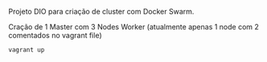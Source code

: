 Projeto DIO para criação de cluster com Docker Swarm.

Cração de 1 Master com 3 Nodes Worker (atualmente apenas 1 node com 2 comentados no vagrant file)


```bash
vagrant up
```

